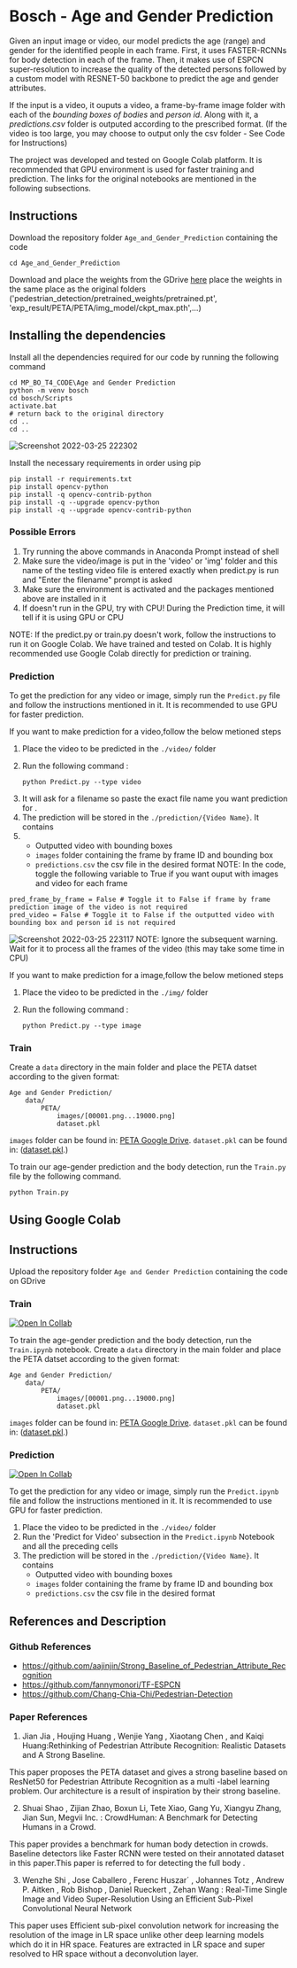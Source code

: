# Bosch - Age and Gender Prediction

Given an input image or video, our model predicts the age (range) and gender for the identified people in each frame. First, it uses FASTER-RCNNs for body detection in each of the frame. Then, it makes use of ESPCN super-resolution to increase the quality of the detected persons followed by a custom model with RESNET-50 backbone to predict the age and gender attributes.

If the input is a video, it ouputs a video, a frame-by-frame image folder with each of the *bounding boxes of bodies* and *person id*. Along with it, a *predictions.csv* folder is outputed according to the prescribed format. (If the video is too large, you may choose to output only the csv folder - See Code for Instructions)

The project was developed and tested on Google Colab platform. It is recommended that GPU environment is used for faster training and prediction. The links for the original notebooks are mentioned in the following subsections.

## Instructions

Download the repository folder `Age_and_Gender_Prediction` containing the code

```
cd Age_and_Gender_Prediction
```

Download and place the weights from the GDrive [here](https://drive.google.com/drive/folders/1aZSDp9loAU5viqccP0RRmyQKSCWOIi2G?usp=drive_link) place the weights in the same place as the original folders ('pedestrian_detection/pretrained_weights/pretrained.pt', 'exp_result/PETA/PETA/img_model/ckpt_max.pth',...)

## Installing the dependencies

Install all the dependencies required for our code by running the following command

```
cd MP_BO_T4_CODE\Age and Gender Prediction
python -m venv bosch
cd bosch/Scripts
activate.bat
# return back to the original directory
cd ..
cd ..
```
![Screenshot 2022-03-25 222302](https://user-images.githubusercontent.com/20983723/160167592-4908a630-b93b-4c2c-95b3-a22035ee7e4d.jpg)

Install the necessary requirements in order using pip
```
pip install -r requirements.txt
pip install opencv-python
pip install -q opencv-contrib-python
pip install -q --upgrade opencv-python
pip install -q --upgrade opencv-contrib-python

```

### Possible Errors
1. Try running the above commands in Anaconda Prompt instead of shell
2. Make sure the video/image is put in the 'video' or 'img' folder and this name of the testing video file is entered exactly when predict.py is run and "Enter the filename" prompt is asked
3. Make sure the environment is activated and the packages mentioned above are installed in it
4. If doesn't run in the GPU, try with CPU! During the Prediction time, it will tell if it is using GPU or CPU

NOTE: If the predict.py or train.py doesn't work, follow the instructions to run it on Google Colab. We have trained and tested on Colab. It is highly recommended use Google Colab directly for prediction or training.

### Prediction

To get the prediction for any video or image, simply run the `Predict.py` file  and follow the instructions mentioned in it. It is recommended to use GPU for faster prediction.

If you want to make prediction for a video,follow the below metioned steps

1) Place the video to be predicted in the `./video/` folder

2. Run the following command :
   ```
   python Predict.py --type video
   ```
3. It will ask for a filename so paste the exact file name you want prediction for .
4. The prediction will be stored in the `./prediction/{Video Name}`. It contains
5. - Outputted video with bounding boxes 
   - `images` folder containing the frame by frame ID and bounding box 
   - `predictions.csv` the csv file in the desired format
NOTE: In the code, toggle the following variable to True if you want ouput with images and video for each frame
```
pred_frame_by_frame = False # Toggle it to False if frame by frame prediction image of the video is not required
pred_video = False # Toggle it to False if the outputted video with bounding box and person id is not required
```

![Screenshot 2022-03-25 223117](https://user-images.githubusercontent.com/20983723/160167648-265115cd-d8f2-4c57-bfdd-82d29cd2a8db.jpg)
NOTE: Ignore the subsequent warning. Wait for it to process all the frames of the video (this may take some time in CPU)

If you want to make prediction for a image,follow the below metioned steps

1) Place the video to be predicted in the `./img/` folder

2. Run the following command :

   ```
   python Predict.py --type image
   ```
   
### Train

Create a `data` directory in the main folder and place the PETA datset according to the given format:

```
Age and Gender Prediction/
    data/
        PETA/
            images/[00001.png...19000.png]
            dataset.pkl
```

`images` folder can be found in:  [PETA Google Drive](https://drive.google.com/open?id=1q4cux17K3zNBgIrDV4FtcHJPLzXNKfYG).
`dataset.pkl` can be found in: ([dataset.pkl](https://drive.google.com/open?id=1q4cux17K3zNBgIrDV4FtcHJPLzXNKfYG).)

To train our age-gender prediction and the body detection, run the `Train.py` file by the following command.

```
python Train.py
```

## Using Google Colab
## Instructions

Upload the repository folder `Age and Gender Prediction` containing the code on GDrive 

### Train
[![Open In Collab](https://colab.research.google.com/assets/colab-badge.svg)](https://colab.research.google.com/drive/1ShVtkHfyiKB_ogBFjqAQ-8IQABcGQC5a?usp=sharing)

To train the age-gender prediction and the body detection, run the `Train.ipynb` notebook.
Create a `data` directory in the main folder and place the PETA datset according to the given format: 
```
Age and Gender Prediction/
    data/
        PETA/
            images/[00001.png...19000.png]
            dataset.pkl
```
`images` folder can be found in:  [PETA Google Drive](https://drive.google.com/open?id=1q4cux17K3zNBgIrDV4FtcHJPLzXNKfYG).
`dataset.pkl` can be found in: ([dataset.pkl](https://drive.google.com/open?id=1q4cux17K3zNBgIrDV4FtcHJPLzXNKfYG).)

### Prediction
[![Open In Collab](https://colab.research.google.com/assets/colab-badge.svg)](https://colab.research.google.com/drive/18XrC1buyXGjnzZywPAUmiqLTnbex9QTk?usp=sharing)

To get the prediction for any video or image, simply run the `Predict.ipynb` file and follow the instructions mentioned in it. It is recommended to use GPU for faster prediction.

1. Place the video to be predicted in the `./video/` folder
2. Run the 'Predict for Video' subsection in the `Predict.ipynb` Notebook and all the preceding cells
3. The prediction will be stored in the `./prediction/{Video Name}`. It contains
    - Outputted video with bounding boxes
    - `images` folder containing the frame by frame ID and bounding box
    - `predictions.csv` the csv file in the desired format

## References and Description

### Github References

- https://github.com/aajinjin/Strong_Baseline_of_Pedestrian_Attribute_Recognition
- https://github.com/fannymonori/TF-ESPCN
- https://github.com/Chang-Chia-Chi/Pedestrian-Detection

### Paper References

1. Jian Jia , Houjing Huang , Wenjie Yang , Xiaotang Chen , and Kaiqi Huang:Rethinking of Pedestrian Attribute Recognition: Realistic Datasets and A Strong Baseline.

This paper proposes the PETA dataset and gives a strong baseline based on ResNet50 for Pedestrian Attribute Recognition as a multi -label learning problem. Our architecture is a result of inspiration by their strong baseline.

2. Shuai Shao , Zijian Zhao,  Boxun Li, Tete Xiao, Gang Yu, Xiangyu Zhang, Jian Sun, Megvii Inc.  : CrowdHuman: A Benchmark for Detecting Humans in a Crowd.

This paper provides a benchmark for human body detection in crowds. Baseline detectors like Faster RCNN  were tested on their annotated dataset in this paper.This paper is referred to for detecting the full body .

3. Wenzhe Shi , Jose Caballero , Ferenc Huszar´  , Johannes Totz , Andrew P. Aitken , Rob Bishop , Daniel Rueckert , Zehan Wang : Real-Time Single Image and Video Super-Resolution Using an Efficient Sub-Pixel Convolutional Neural Network

This paper uses  Efficient sub-pixel convolution network for increasing the resolution of the image in LR space unlike other deep learning models which do it in HR space. Features are extracted in LR space and super resolved to HR space without a deconvolution layer.
